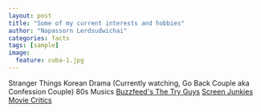 ```yaml
---
layout: post
title: "Some of my current interests and hobbies"
author: "Napassorn Lerdsudwichai"
categories: facts
tags: [sample]
image:
  feature: cuba-1.jpg
---
```


Stranger Things
Korean Drama (Currently watching, Go Back Couple aka Confession Couple)
80s Musics
[Buzzfeed's The Try Guys](https://www.buzzfeed.com/tryguys)
[Screen Junkies Movie Critics](http://www.screenjunkies.com/)
